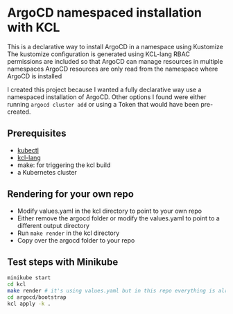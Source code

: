 # ArgoCD namespaced installation with KCL

This is a declarative way to install ArgoCD in a namespace using Kustomize
The kustomize configuration is generated using KCL-lang
RBAC permissions are included so that ArgoCD can manage resources in multiple namespaces
ArgoCD resources are only read from the namespace where ArgoCD is installed

I created this project because I wanted a fully declarative way use a namespaced installation of ArgoCD.
Other options I found were either running `argocd cluster add` or using a Token that would have been pre-created.

## Prerequisites

- [kubectl](https://kubernetes.io/docs/tasks/tools/install-kubectl/)
- [kcl-lang](https://www.kcl-lang.io/docs/user_docs/getting-started/install#1-install-kcl)
- make: for triggering the kcl build
- a Kubernetes cluster

## Rendering for your own repo

- Modify values.yaml in the kcl directory to point to your own repo
- Either remove the argocd folder or modify the values.yaml to point to a different output directory
- Run `make render` in the kcl directory
- Copy over the argocd folder to your repo

## Test steps with Minikube

```bash
minikube start
cd kcl 
make render # it's using values.yaml but in this repo everything is already rendered and committed
cd argocd/bootstrap
kcl apply -k .
```
